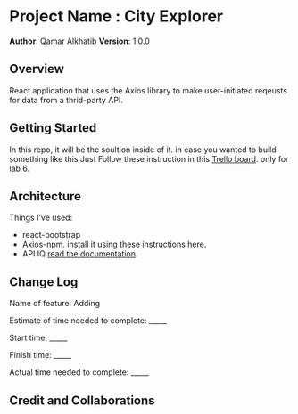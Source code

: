 # Project Name : City Explorer

**Author**: Qamar Alkhatib
**Version**: 1.0.0

## Overview

React application that uses the Axios library to make user-initiated reqeusts for data from a thrid-party API.

## Getting Started

In this repo, it will be the soultion inside of it. in case you wanted to build something like this Just Follow these instruction in this [Trello board](https://trello.com/b/Ajj9Cbac). only for lab 6.

## Architecture

Things I've used:

- react-bootstrap
- Axios-npm. install it using these instructions [here](https://www.npmjs.com/package/axios).
- API IQ [read the documentation](https://locationiq.com/docs#search-forward-geocoding).

## Change Log

Name of feature: Adding 

Estimate of time needed to complete: _____

Start time: _____

Finish time: _____

Actual time needed to complete: _____

## Credit and Collaborations
<!-- Give credit (and a link) to other people or resources that helped you build this application. -->
